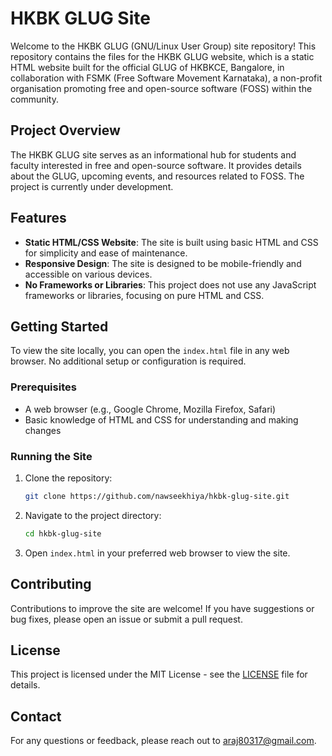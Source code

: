 # HKBK GLUG Site

Welcome to the HKBK GLUG (GNU/Linux User Group) site repository! This repository contains the files for the HKBK GLUG website, which is a static HTML website built for the official GLUG of HKBKCE, Bangalore, in collaboration with FSMK (Free Software Movement Karnataka), a non-profit organisation promoting free and open-source software (FOSS) within the community.


## Project Overview

The HKBK GLUG site serves as an informational hub for students and faculty interested in free and open-source software. It provides details about the GLUG, upcoming events, and resources related to FOSS.
The project is currently under development.

## Features

- **Static HTML/CSS Website**: The site is built using basic HTML and CSS for simplicity and ease of maintenance.
- **Responsive Design**: The site is designed to be mobile-friendly and accessible on various devices.
- **No Frameworks or Libraries**: This project does not use any JavaScript frameworks or libraries, focusing on pure HTML and CSS.

## Getting Started

To view the site locally, you can open the `index.html` file in any web browser. No additional setup or configuration is required.

### Prerequisites

- A web browser (e.g., Google Chrome, Mozilla Firefox, Safari)
- Basic knowledge of HTML and CSS for understanding and making changes

### Running the Site

1. Clone the repository:

   ```bash
   git clone https://github.com/nawseekhiya/hkbk-glug-site.git
   ```

2. Navigate to the project directory:

   ```bash
   cd hkbk-glug-site
   ```

3. Open `index.html` in your preferred web browser to view the site.

## Contributing

Contributions to improve the site are welcome! If you have suggestions or bug fixes, please open an issue or submit a pull request.

## License

This project is licensed under the MIT License - see the [LICENSE](LICENSE) file for details.

## Contact

For any questions or feedback, please reach out to [araj80317@gmail.com](mailto:araj80317@gmail.com).

